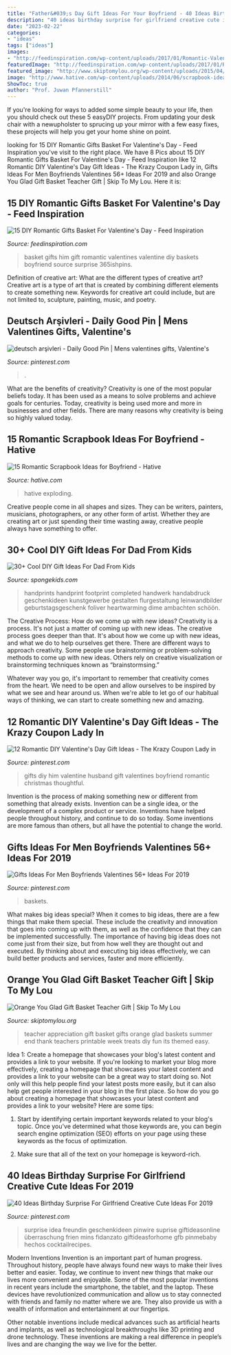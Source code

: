 ```yaml
---
title: "Father&#039;s Day Gift Ideas For Your Boyfriend - 40 Ideas Birthday Surprise For Girlfriend Creative Cute Ideas For 2019"
description: "40 ideas birthday surprise for girlfriend creative cute ideas for 2019"
date: "2023-02-22"
categories:
- "ideas"
tags: ["ideas"]
images:
- "http://feedinspiration.com/wp-content/uploads/2017/01/Romantic-Valentines-Day-Gifts-for-Him.jpg"
featuredImage: "http://feedinspiration.com/wp-content/uploads/2017/01/Romantic-Valentines-Day-Gifts-for-Him.jpg"
featured_image: "http://www.skiptomylou.org/wp-content/uploads/2015/04/teacher-appreciation-gift-basket-4.jpg"
image: "http://www.hative.com/wp-content/uploads/2014/06/scrapbook-ideas-for-boyfriend/12-scrapbook-ideas-for-lovers.jpg"
ShowToc: true
author: "Prof. Juwan Pfannerstill"
---
```



If you're looking for ways to added some simple beauty to your life, then you should check out these 5 easyDIY projects. From updating your desk chair with a newupholster to sprucing up your mirror with a few easy fixes, these projects will help you get your home shine on point.

	

		
looking for 15 DIY Romantic Gifts Basket For Valentine&#039;s Day - Feed Inspiration you've visit to the right place. We have 8 Pics about 15 DIY Romantic Gifts Basket For Valentine&#039;s Day - Feed Inspiration like 12 Romantic DIY Valentine&#039;s Day Gift Ideas - The Krazy Coupon Lady in, Gifts Ideas For Men Boyfriends Valentines 56+ Ideas For 2019 and also Orange You Glad Gift Basket Teacher Gift | Skip To My Lou. Here it is:
		
    
## 15 DIY Romantic Gifts Basket For Valentine&#039;s Day - Feed Inspiration

<img loading=lazy src="http://feedinspiration.com/wp-content/uploads/2017/01/Romantic-Valentines-Day-Gifts-for-Him.jpg" onerror="this.onerror=null;this.src='https://tse3.mm.bing.net/th?id=OIP.hfXVpLIR0k6h4_TtaSB1-wHaLH&amp;pid=15.1';" alt="15 DIY Romantic Gifts Basket For Valentine&#039;s Day - Feed Inspiration">

_Source: feedinspiration.com_

>basket gifts him gift romantic valentines valentine diy baskets boyfriend source surprise 365ishpins. 

	

Definition of creative art: What are the different types of creative art?
Creative art is a type of art that is created by combining different elements to create something new. Keywords for creative art could include, but are not limited to, sculpture, painting, music, and poetry.

    
## Deutsch Arşivleri - Daily Good Pin | Mens Valentines Gifts, Valentine&#039;s

<img loading=lazy src="https://i.pinimg.com/736x/ca/99/0d/ca990dad1a1769570a2130226fa9a0bd.jpg" onerror="this.onerror=null;this.src='https://tse3.mm.bing.net/th?id=OIP.ve6qHwSCOMfiAhtQ10TwwwHaJ3&amp;pid=15.1';" alt="deutsch arşivleri - Daily Good Pin | Mens valentines gifts, Valentine&#039;s">

_Source: pinterest.com_

>. 

	

What are the benefits of creativity?
Creativity is one of the most popular beliefs today. It has been used as a means to solve problems and achieve goals for centuries. Today, creativity is being used more and more in businesses and other fields. There are many reasons why creativity is being so highly valued today.

    
## 15 Romantic Scrapbook Ideas For Boyfriend - Hative

<img loading=lazy src="http://www.hative.com/wp-content/uploads/2014/06/scrapbook-ideas-for-boyfriend/12-scrapbook-ideas-for-lovers.jpg" onerror="this.onerror=null;this.src='https://tse3.mm.bing.net/th?id=OIP.yiwNfX34iPyYoanmfhpJTwHaJ6&amp;pid=15.1';" alt="15 Romantic Scrapbook Ideas for Boyfriend - Hative">

_Source: hative.com_

>hative exploding. 

	

Creative people come in all shapes and sizes. They can be writers, painters, musicians, photographers, or any other form of artist. Whether they are creating art or just spending their time wasting away, creative people always have something to offer.

    
## 30+ Cool DIY Gift Ideas For Dad From Kids

<img loading=lazy src="https://spongekids.com/wp-content/uploads/2016/10/fathers-day/31-fathers-day-ideas.jpg" onerror="this.onerror=null;this.src='https://tse1.mm.bing.net/th?id=OIP.udnlQufzLYkD1T9ffuLzWQHaJ4&amp;pid=15.1';" alt="30+ Cool DIY Gift Ideas For Dad From Kids">

_Source: spongekids.com_

>handprints handprint footprint completed handwerk handabdruck geschenkideen kunstgewerbe gestalten flurgestaltung leinwandbilder geburtstagsgeschenk foliver heartwarming dime ambachten schöön. 

	

The Creative Process: How do we come up with new ideas?
Creativity is a process. It's not just a matter of coming up with new ideas. The creative process goes deeper than that. It's about how we come up with new ideas, and what we do to help ourselves get there.
There are different ways to approach creativity. Some people use brainstorming or problem-solving methods to come up with new ideas. Others rely on creative visualization or brainstorming techniques known as “brainstormsing.”

Whatever way you go, it's important to remember that creativity comes from the heart. We need to be open and allow ourselves to be inspired by what we see and hear around us. When we're able to let go of our habitual ways of thinking, we can start to create something new and amazing.

    
## 12 Romantic DIY Valentine&#039;s Day Gift Ideas - The Krazy Coupon Lady In

<img loading=lazy src="https://i.pinimg.com/736x/15/34/61/153461198b6091047532c1b8630cf080--diy-gifts-for-him-diy-christmas-gifts.jpg" onerror="this.onerror=null;this.src='https://tse4.mm.bing.net/th?id=OIP.vQdQICVKw3cct7GisZeeMwHaK4&amp;pid=15.1';" alt="12 Romantic DIY Valentine&#039;s Day Gift Ideas - The Krazy Coupon Lady in">

_Source: pinterest.com_

>gifts diy him valentine husband gift valentines boyfriend romantic christmas thoughtful. 

	

Invention is the process of making something new or different from something that already exists. Invention can be a single idea, or the development of a complex product or service. Inventions have helped people throughout history, and continue to do so today. Some inventions are more famous than others, but all have the potential to change the world.

    
## Gifts Ideas For Men Boyfriends Valentines 56+ Ideas For 2019

<img loading=lazy src="https://i.pinimg.com/736x/15/2d/1a/152d1a302ad0d0af7034c610bcedbea2.jpg" onerror="this.onerror=null;this.src='https://tse2.mm.bing.net/th?id=OIP.GWvjvZAU11wvv0w4Ea4KDAAAAA&amp;pid=15.1';" alt="Gifts Ideas For Men Boyfriends Valentines 56+ Ideas For 2019">

_Source: pinterest.com_

>baskets. 

	

What makes big ideas special?
When it comes to big ideas, there are a few things that make them special. These include the creativity and innovation that goes into coming up with them, as well as the confidence that they can be implemented successfully. The importance of having big ideas does not come just from their size, but from how well they are thought out and executed. By thinking about and executing big ideas effectively, we can build better products and services, faster and more efficiently.

    
## Orange You Glad Gift Basket Teacher Gift | Skip To My Lou

<img loading=lazy src="http://www.skiptomylou.org/wp-content/uploads/2015/04/teacher-appreciation-gift-basket-4.jpg" onerror="this.onerror=null;this.src='https://tse4.mm.bing.net/th?id=OIP.gIyjAeC9EwTA1BdayVdXXQHaKl&amp;pid=15.1';" alt="Orange You Glad Gift Basket Teacher Gift | Skip To My Lou">

_Source: skiptomylou.org_

>teacher appreciation gift basket gifts orange glad baskets summer end thank teachers printable week treats diy fun its themed easy. 

	

Idea 1: Create a homepage that showcases your blog's latest content and provides a link to your website.
If you're looking to market your blog more effectively, creating a homepage that showcases your latest content and provides a link to your website can be a great way to start doing so. Not only will this help people find your latest posts more easily, but it can also help get people interested in your blog in the first place. So how do you go about creating a homepage that showcases your latest content and provides a link to your website? Here are some tips:
1. Start by identifying certain important keywords related to your blog's topic. Once you've determined what those keywords are, you can begin search engine optimization (SEO) efforts on your page using these keywords as the focus of optimization.

2. Make sure that all of the text on your homepage is keyword-rich.

    
## 40 Ideas Birthday Surprise For Girlfriend Creative Cute Ideas For 2019

<img loading=lazy src="https://i.pinimg.com/736x/5c/f7/5f/5cf75f317e13e1576ab7e1d0bc9671c0.jpg" onerror="this.onerror=null;this.src='https://tse2.mm.bing.net/th?id=OIP.LcpULMkXhHME85l_eXW8DQAAAA&amp;pid=15.1';" alt="40 Ideas Birthday Surprise For Girlfriend Creative Cute Ideas For 2019">

_Source: pinterest.com_

>surprise idea freundin geschenkideen pinwire suprise giftideasonline überraschung frien mins fidanzato giftideasforhome gfb pinmebaby hechos cocktailrecipes. 

	

Modern Inventions
Invention is an important part of human progress. Throughout history, people have always found new ways to make their lives better and easier. Today, we continue to invent new things that make our lives more convenient and enjoyable.
Some of the most popular inventions in recent years include the smartphone, the tablet, and the laptop. These devices have revolutionized communication and allow us to stay connected with friends and family no matter where we are. They also provide us with a wealth of information and entertainment at our fingertips.

Other notable inventions include medical advances such as artificial hearts and implants, as well as technological breakthroughs like 3D printing and drone technology. These inventions are making a real difference in people’s lives and are changing the way we live for the better.

